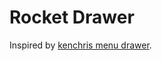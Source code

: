 # Rocket Drawer

Inspired by [kenchris menu drawer](https://github.com/kenchris/websensor-compass/blob/master/scripts/menu-drawer.js).
